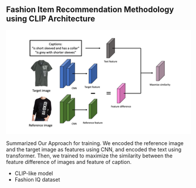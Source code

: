 ## Fashion Item Recommendation Methodology using CLIP Architecture
<p align="center">
  <img src="Design.png" width="750" title="Architecture" alt="">
</p>

Summarized Our Approach for training. We encoded the reference image and the target image as features using CNN, and encoded the text using transformer. Then, we trained to maximize the similarity between the feature difference of images and feature of caption.
  
- CLIP-like model
- Fashion IQ dataset
